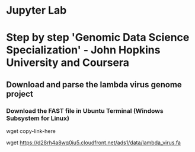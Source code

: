 # Jupyter Lab

# Step by step 'Genomic Data Science Specialization' - John Hopkins University and Coursera

## Download and parse the lambda virus genome project 

### Download the FAST file in Ubuntu Terminal (Windows Subsystem for Linux)

wget copy-link-here

wget https://d28rh4a8wq0iu5.cloudfront.net/ads1/data/lambda_virus.fa

